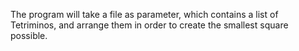 The program will take a file as parameter, which contains a list of Tetriminos, and arrange them
in order to create the smallest square possible.
